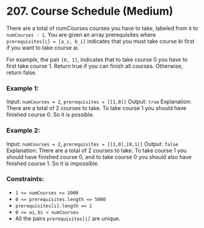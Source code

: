 # 207. Course Schedule (Medium)
There are a total of numCourses courses you have to take, labeled from `0` to `numCourses - 1`. You are given an array prerequisites where `prerequisites[i] = [a_i, b_i]` indicates that you must take course bi first if you want to take course ai.

For example, the pair `[0, 1]`, indicates that to take course 0 you have to first take course 1.
Return true if you can finish all courses. Otherwise, return false.

 

### Example 1:

Input: `numCourses = 2`, `prerequisites = [[1,0]]`
Output: `true`
Explanation: There are a total of 2 courses to take. 
To take course 1 you should have finished course 0. So it is possible.

### Example 2:

Input: `numCourses = 2`, `prerequisites = [[1,0],[0,1]]`
Output: `false`
Explanation: There are a total of 2 courses to take. 
To take course 1 you should have finished course 0, and to take course 0 you should also have finished course 1. So it is impossible.
 

### Constraints:

- `1 <= numCourses <= 2000`
- `0 <= prerequisites.length <= 5000`
- `prerequisites[i].length == 2`
- `0 <= ai`, `bi < numCourses`
- All the pairs `prerequisites[i]` are unique.
